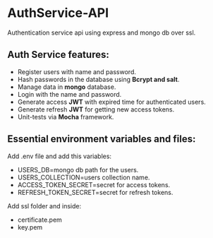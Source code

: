 # AuthService-API

Authentication service api using express and mongo db over ssl.

## Auth Service features:

- Register users with name and password.
- Hash passwords in the database using **Bcrypt and salt**.
- Manage data in **mongo** database.
- Login with the name and password.
- Generate access **JWT** with expired time for authenticated users.
- Generate refresh **JWT** for getting new access tokens.
- Unit-tests via **Mocha** framework.

## Essential environment variables and files:

Add .env file and add this variables:

- USERS_DB=mongo db path for the users.
- USERS_COLLECTION=users collection name.
- ACCESS_TOKEN_SECRET=secret for access tokens.
- REFRESH_TOKEN_SECRET=secret for refresh tokens.

Add ssl folder and inside:

- certificate.pem
- key.pem

